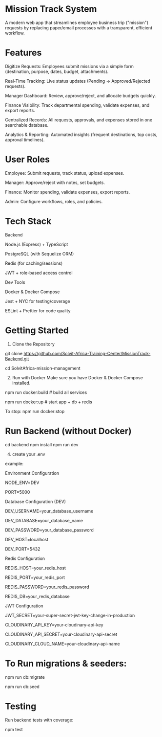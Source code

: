 # Mission Track System

A modern web app that streamlines employee business trip ("mission") requests by replacing paper/email processes with a transparent, efficient workflow.



# Features
Digitize Requests: Employees submit missions via a simple form (destination, purpose, dates, budget, attachments).

Real-Time Tracking: Live status updates (Pending → Approved/Rejected requests).

Manager Dashboard: Review, approve/reject, and allocate budgets quickly.

Finance Visibility: Track departmental spending, validate expenses, and export reports.

Centralized Records: All requests, approvals, and expenses stored in one searchable database.

Analytics & Reporting: Automated insights (frequent destinations, top costs, approval timelines).





# User Roles

Employee: Submit requests, track status, upload expenses.

Manager: Approve/reject with notes, set budgets.

Finance: Monitor spending, validate expenses, export reports.

Admin: Configure workflows, roles, and policies.


# Tech Stack
Backend

Node.js (Express) + TypeScript

PostgreSQL (with Sequelize ORM)

Redis (for caching/sessions)

JWT + role-based access control

Dev Tools

Docker & Docker Compose

Jest + NYC for testing/coverage

ESLint + Prettier for code quality



# Getting Started

1. Clone the Repository

git clone https://github.com/Solvit-Africa-Training-Center/MissionTrack-Backend.git

cd SolvitAfrica-mission-management

2. Run with Docker
Make sure you have Docker & Docker Compose installed.

npm run docker:build   # build all services

npm run docker:up      # start app + db + redis

To stop:
npm run docker:stop

# Run Backend (without Docker)
cd backend
npm install
npm run dev

4. create your .env 

example:

Environment Configuration

NODE_ENV=DEV

PORT=5000

Database Configuration (DEV)

DEV_USERNAME=your_database_username

DEV_DATABASE=your_database_name

DEV_PASSWORD=your_database_password

DEV_HOST=localhost

DEV_PORT=5432

Redis Configuration

REDIS_HOST=your_redis_host

REDIS_PORT=your_redis_port

REDIS_PASSWORD=your_redis_password

REDIS_DB=your_redis_database

JWT Configuration

JWT_SECRET=your-super-secret-jwt-key-change-in-production

CLOUDINARY_API_KEY=your-cloudinary-api-key

CLOUDINARY_API_SECRET=your-cloudinary-api-secret

CLOUDINARY_CLOUD_NAME=your-cloudinary-api-name



# To Run migrations & seeders:

npm run db:migrate

npm run db:seed


# Testing

Run backend tests with coverage:

npm test


